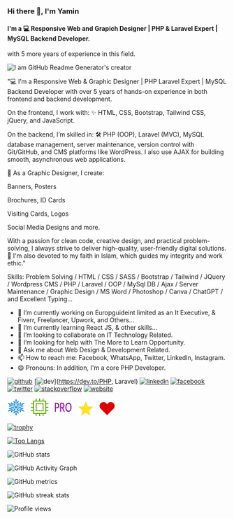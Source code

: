 ### Hi there 👋, I'm Yamin
#### I'm a 💻 Responsive Web and Grapich Designer | PHP & Laravel Expert | MySQL Backend Developer.
with 5 more years of experience in this field.

![I am GitHub Readme Generator's creator](https://scontent.fdac24-1.fna.fbcdn.net/v/t39.30808-6/482214876_1138416928031428_4728954175476207425_n.jpg?stp=dst-jpg_s960x960_tt6&_nc_cat=110&ccb=1-7&_nc_sid=cc71e4&_nc_eui2=AeFWuZ5Bsj2GnM21Beem2aNYorGCK19MvmWisYIrX0y-ZR04clNKAN_IQ2861qA8D5j68ONBf0cwKi6odmwZa_fe&_nc_ohc=ZPD2kTy5uJsQ7kNvwEyZCKC&_nc_oc=AdkRJE-qbgqh133FngjHAn4VsLY-hL4HnvUNziWmBIHUT7K25rGT2lx0-4K0vMBGSAM&_nc_zt=23&_nc_ht=scontent.fdac24-1.fna&_nc_gid=uZhQtk6CobRRVCIY57lHPg&oh=00_AfGBtLOUpkYth7yBsgfC3JfNz8P3romyoKBGH72fqi05Ug&oe=67FC92F4)

"💻 I’m a Responsive Web & Graphic Designer | PHP Laravel Expert | MySQL Backend Developer with over 5 years of hands-on experience in both frontend and backend development.

On the frontend, I work with:
✨ HTML, CSS, Bootstrap, Tailwind CSS, jQuery, and JavaScript.

On the backend, I’m skilled in:
🛠️ PHP (OOP), Laravel (MVC), MySQL database management, server maintenance, version control with Git/GitHub, and CMS platforms like WordPress. I also use AJAX for building smooth, asynchronous web applications.

🎨 As a Graphic Designer, I create:

Banners, Posters

Brochures, ID Cards

Visiting Cards, Logos

Social Media Designs and more.

With a passion for clean code, creative design, and practical problem-solving, I always strive to deliver high-quality, user-friendly digital solutions.
📿 I'm also devoted to my faith in Islam, which guides my integrity and work ethic."

Skills: Problem Solving / HTML / CSS / SASS / Bootstrap / Tailwind / JQuery / Wordpress CMS / PHP / Laravel / OOP / MySql DB / Ajax / Server Maintenance / Graphic Design / MS Word / Photoshop / Canva / ChatGPT / and Excellent Typing...

- 🔭 I’m currently working on Europguideint limited as an It Executive, & Fiverr, Freelancer, Upwork, and Others...
- 🌱 I’m currently learning React JS, & other skills... 
- 👯 I’m looking to collaborate on IT Technology Related. 
- 🤔 I’m looking for help with The More to Learn Opportunity.   
- 💬 Ask me about Web Design & Development Related. 
- 📫 How to reach me: Facebook, WhatsApp, Twitter, LinkedIn, Instagram.  
- 😄 Pronouns: In addition, I'm a core PHP Developer. 


[<img src='https://cdn.jsdelivr.net/npm/simple-icons@3.0.1/icons/github.svg' alt='github' height='40'>](https://github.com/activeyamin)  [<img src='https://cdn.jsdelivr.net/npm/simple-icons@3.0.1/icons/dev-dot-to.svg' alt='dev' height='40'>](https://dev.to/PHP, Laravel)  [<img src='https://cdn.jsdelivr.net/npm/simple-icons@3.0.1/icons/linkedin.svg' alt='linkedin' height='40'>](https://www.linkedin.com/in/https://www.linkedin.com/in/md-yamin-mia-98a294214//)  [<img src='https://cdn.jsdelivr.net/npm/simple-icons@3.0.1/icons/facebook.svg' alt='facebook' height='40'>](https://www.facebook.com/https://www.facebook.com/fullstackdeveloperyamin)  [<img src='https://cdn.jsdelivr.net/npm/simple-icons@3.0.1/icons/twitter.svg' alt='twitter' height='40'>](https://twitter.com/https://twitter.com/FDYaminMia)  [<img src='https://cdn.jsdelivr.net/npm/simple-icons@3.0.1/icons/stackoverflow.svg' alt='stackoverflow' height='40'>](https://stackoverflow.com/users/https://stackoverflow.com/users/edit/19706354)  [<img src='https://cdn.jsdelivr.net/npm/simple-icons@3.0.1/icons/icloud.svg' alt='website' height='40'>](https://activeyamin.github.io/Hookha/)  

[<a href='https://archiveprogram.github.com/'><img src='https://raw.githubusercontent.com/acervenky/animated-github-badges/master/assets/acbadge.gif' width='40' height='40'></a> <a href='https://docs.github.com/en/developers'><img src='https://raw.githubusercontent.com/acervenky/animated-github-badges/master/assets/devbadge.gif' width='40' height='40'></a> <a href='https://github.com/pricing'><img src='https://raw.githubusercontent.com/acervenky/animated-github-badges/master/assets/pro.gif' width='40' height='40'></a> <a href='https://stars.github.com/'><img src='https://raw.githubusercontent.com/acervenky/animated-github-badges/master/assets/starbadge.gif' width='35' height='35'></a> <a href='https://docs.github.com/en/github/supporting-the-open-source-community-with-github-sponsors'><img src='https://raw.githubusercontent.com/acervenky/animated-github-badges/master/assets/sponsorbadge.gif' width='35' height='35'></a> ](https://pixabay.com/photos/laptop-notebook-cellphone-computer-1839876/)

[![trophy](https://github-profile-trophy.vercel.app/?username=activeyamin)](https://github.com/ryo-ma/github-profile-trophy)

[![Top Langs](https://github-readme-stats.vercel.app/api/top-langs/?username=activeyamin)](https://github.com/anuraghazra/github-readme-stats)

![GitHub stats](https://github-readme-stats.vercel.app/api?username=activeyamin&show_icons=true&count_private=true)  

![GitHub Activity Graph](https://activity-graph.herokuapp.com/graph?username=activeyamin)  

![GitHub metrics](https://metrics.lecoq.io/activeyamin)  

![GitHub streak stats](https://github-readme-streak-stats.herokuapp.com/?user=activeyamin)  

![Profile views](https://gpvc.arturio.dev/activeyamin)  
